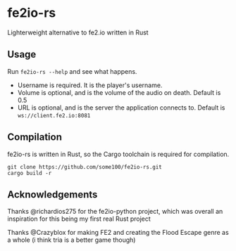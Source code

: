 # fe2io-rs

Lighterweight alternative to fe2.io written in Rust

## Usage

Run `fe2io-rs --help` and see what happens.

- Username is required. It is the player's username.
- Volume is optional, and is the volume of the audio on death. Default is 0.5
- URL is optional, and is the server the application connects to. Default is `ws://client.fe2.io:8081`

## Compilation

fe2io-rs is written in Rust, so the Cargo toolchain is required for compilation.

```
git clone https://github.com/some100/fe2io-rs.git
cargo build -r
```

## Acknowledgements

Thanks @richardios275 for the fe2io-python project, which was overall an inspiration for this being my first real Rust project

Thanks @Crazyblox for making FE2 and creating the Flood Escape genre as a whole (i think tria is a better game though)
